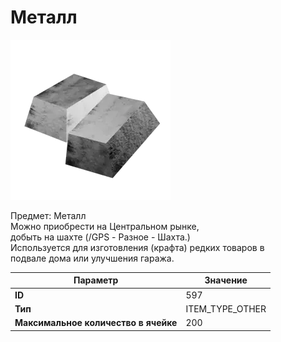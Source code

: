 # Металл

![Item Image](../img/597.webp?raw=true)

Предмет: Металл<br>Можно приобрести на Центральном рынке,<br>добыть на шахте (/GPS - Разное - Шахта.)<br>Используется для изготовления (крафта) редких товаров в<br>подвале дома или улучшения гаража.


| Параметр | Значение |
|----------|----------|
| **ID** | 597 |
| **Тип** | ITEM_TYPE_OTHER |
| **Максимальное количество в ячейке** | 200 |


